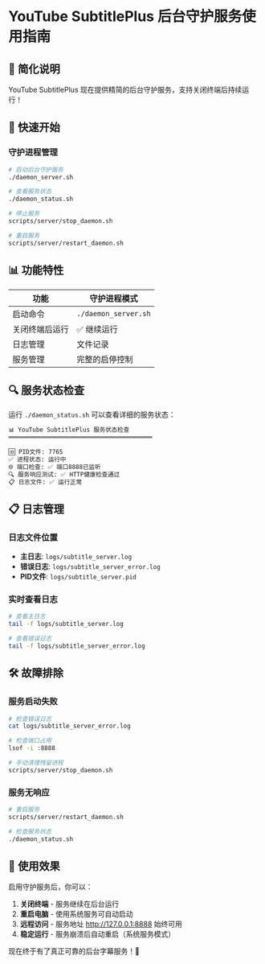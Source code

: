 # YouTube SubtitlePlus 后台守护服务使用指南

## 🎯 简化说明

YouTube SubtitlePlus 现在提供精简的后台守护服务，支持关闭终端后持续运行！

## 🚀 快速开始

### 守护进程管理

```bash
# 启动后台守护服务
./daemon_server.sh

# 查看服务状态
./daemon_status.sh

# 停止服务
scripts/server/stop_daemon.sh

# 重启服务
scripts/server/restart_daemon.sh
```

## 📊 功能特性

| 功能 | 守护进程模式 |
|------|-------------|
| 启动命令 | `./daemon_server.sh` |
| 关闭终端后运行 | ✅ 继续运行 |
| 日志管理 | 文件记录 |
| 服务管理 | 完整的启停控制 |

## 🔍 服务状态检查

运行 `./daemon_status.sh` 可以查看详细的服务状态：

```bash
📊 YouTube SubtitlePlus 服务状态检查
════════════════════════════════════════

🆔 PID文件: 7765
✅ 进程状态: 运行中
🌐 端口检查: ✅ 端口8888已监听
🔍 服务响应测试: ✅ HTTP健康检查通过
📋 日志文件: ✅ 运行正常
```

## 📋 日志管理

### 日志文件位置
- **主日志**: `logs/subtitle_server.log`
- **错误日志**: `logs/subtitle_server_error.log`
- **PID文件**: `logs/subtitle_server.pid`

### 实时查看日志
```bash
# 查看主日志
tail -f logs/subtitle_server.log

# 查看错误日志
tail -f logs/subtitle_server_error.log
```

## 🛠 故障排除

### 服务启动失败
```bash
# 检查错误日志
cat logs/subtitle_server_error.log

# 检查端口占用
lsof -i :8888

# 手动清理残留进程
scripts/server/stop_daemon.sh
```

### 服务无响应
```bash
# 重启服务
scripts/server/restart_daemon.sh

# 检查服务状态
./daemon_status.sh
```

## 🎉 使用效果

启用守护服务后，你可以：

1. **关闭终端** - 服务继续在后台运行
2. **重启电脑** - 使用系统服务可自动启动
3. **远程访问** - 服务地址 http://127.0.0.1:8888 始终可用
4. **稳定运行** - 服务崩溃后自动重启（系统服务模式）

现在终于有了真正可靠的后台字幕服务！🎊